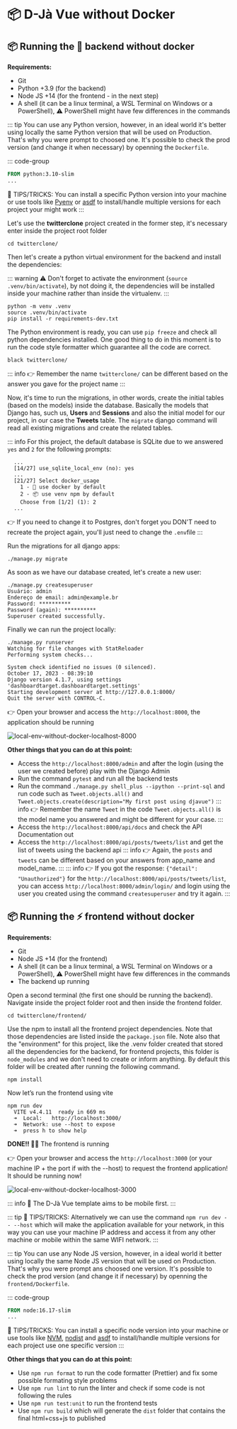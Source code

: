 # 📦 D-Jà Vue without Docker

## 📦 Running the 🦄 backend without docker

**Requirements:**
- Git
- Python +3.9  (for the backend)
- Node JS +14 (for the frontend - in the next step)
- A shell (it can be a linux terminal, a WSL Terminal on Windows or a PowerShell), ⚠️ PowerShell might have few differences in the commands

::: tip
You can use any Python version, however, in an ideal world it's better using locally the same Python version that will be used on Production. That's why you were prompt to choosed one. It's possible to check the prod version (and change it when necessary) by openning the `Dockerfile`.

::: code-group

```dockerfile [Dockerfile]
FROM python:3.10-slim
...

```

🌈 TIPS/TRICKS: You can install a specific Python version into your machine or use tools like [Pyenv](https://github.com/pyenv/pyenv) or [asdf](https://github.com/asdf-vm/asdf) to install/handle multiple versions for each project your might work
:::

Let's use the **twitterclone** project created in the former step, it's necessary enter inside the project root folder

```shell
cd twitterclone/
```

Then let's create a python virtual environment for the backend and install the dependencies:

::: warning
⚠️ Don't forget to activate the environment (`source .venv/bin/activate`), by not doing it, the dependencies will be installed inside your machine rather than inside the virtualenv.
:::

```shell
python -m venv .venv
source .venv/bin/activate
pip install -r requirements-dev.txt
```

The Python environment is ready, you can use `pip freeze` and check all python dependencies installed. One good thing to do in this moment is to run the code style formatter which guarantee all the code are correct.

```shell
black twitterclone/
```
::: info
👉 Remember the name `twitterclone/` can be different based on the answer you gave for the project name
:::

Now, it's time to run the migrations, in other words, create the initial tables (based on the models) inside the database. Basically the models that Django has, such us, **Users** and **Sessions** and also the initial model for our project, in our case the **Tweets** table. The `migrate` django command will read all existing migrations and create the related tables.

::: info
For this project, the default database is SQLite due to we answered `yes` and `2` for the following prompts:
```shell{2,6}
  ...
  [14/27] use_sqlite_local_env (no): yes
  ...
  [21/27] Select docker_usage
    1 - 🐳 use docker by default
    2 - 📦 use venv npm by default
    Choose from [1/2] (1): 2
  ...
```
👉 If you need to change it to Postgres, don't forget you DON'T need to recreate the project again, you'll just need to change the `.env`file
:::

Run the migrations for all django apps:

```shell
./manage.py migrate
```

As soon as we have our database created, let's create a new user:

```shell
./manage.py createsuperuser
Usuário: admin
Endereço de email: admin@example.br
Password: **********
Password (again): **********
Superuser created successfully.
```

Finally we can run the project locally:

```shell
./manage.py runserver
Watching for file changes with StatReloader
Performing system checks...

System check identified no issues (0 silenced).
October 17, 2023 - 08:39:10
Django version 4.1.7, using settings 'dashboardtarget.dashboardtarget.settings'
Starting development server at http://127.0.0.1:8000/
Quit the server with CONTROL-C.
```

👉 Open your browser and access the `http://localhost:8000`, the application should be running

![local-env-without-docker-localhost-8000](../../images/local-run-without-docker-localhost-8000.jpg)

**Other things that you can do at this point:**
- Access the `http://localhost:8000/admin` and after the login (using the user we created before) play with the Django Admin
- Run the command `pytest` and run all the backend tests
- Run the command `./manage.py shell_plus --ipython --print-sql` and run code such as `Tweet.objects.all()` and `Tweet.objects.create(description="My first post using djavue")`
::: info
👉 Remember the name `Tweet` in the code `Tweet.objects.all()` is the model name you answered and might be different for your case.
:::
- Access the `http://localhost:8000/api/docs` and check the API Documentation out
- Access the `http://localhost:8000/api/posts/tweets/list` and get the list of tweets using the backend api
::: info
👉 Again, the `posts` and `tweets` can be different based on your answers from app_name and model_name.
:::
::: info
👉 If you got the response: `{"detail": "Unauthorized"}` for the `http://localhost:8000/api/posts/tweets/list`, you can access
   `http://localhost:8000/admin/login/` and login using the user you created using the command `createsuperuser` and try it again.
:::


## 📦 Running the ⚡️ frontend without docker

**Requirements:**
- Git
- Node JS +14 (for the frontend)
- A shell (it can be a linux terminal, a WSL Terminal on Windows or a PowerShell), ⚠️ PowerShell might have few differences in the commands
- The backend up running

Open a second terminal (the first one should be running the backend). Navigate inside the project folder root and then inside the frontend folder.

```shell
cd twitterclone/frontend/
```

Use the npm to install all the frontend project dependencies. Note that those dependencies are listed inside the `package.json` file. Note also that the "environment" for this project, like the .venv folder created that stored all the dependencies for the backend, for frontend projects, this folder is `node_modules` and we don't need to create or inform anything. By default this folder will be created after running the following command.

```shell
npm install 
```

Now let’s run the frontend using vite

```shell
npm run dev
  VITE v4.4.11  ready in 669 ms
  ➜  Local:   http://localhost:3000/
  ➜  Network: use --host to expose
  ➜  press h to show help

```

**DONE!! 🎉🎉** The frontend is running

👉 Open your browser and access the `http://localhost:3000` (or your machine IP + the port if with the --host) to request the frontend application! It should be running now!

![local-env-without-docker-localhost-3000](../../images/local-run-without-docker-localhost-3000.jpg)

::: info
📱 The D-Jà Vue template aims to be mobile first.
:::

::: tip
🌈 TIPS/TRICKS: Alternatively we can use the command `npm run dev -- --host` which will make the application available for your network, in this way you can use your machine IP address and access it from any other machine or mobile within the same WIFI network.
:::

::: tip
You can use any Node JS version, however, in a ideal world it better using locally the same Node JS version that will be used on Production. That's why you were prompt ans choosed one version. It's possible to check the prod version (and change it if necessary) by openning the `frontend/Dockerfile`.

::: code-group

```dockerfile [frontend/Dockerfile]
FROM node:16.17-slim
...

```

🌈 TIPS/TRICKS: You can install a specific node version into your machine or use tools like [NVM](https://github.com/nvm-sh/nvm), [nodist](https://github.com/nullivex/nodist) and [asdf](https://github.com/asdf-vm/asdf) to install/handle multiple versions for each project use one specific version
:::

**Other things that you can do at this point:**
- Use `npm run format` to run the code formatter (Prettier) and fix some possible formating style problems
- Use `npm run lint` to run the linter and check if some code is not following the rules
- Use `npm run test:unit` to run the frontend tests
- Use `npm run build` which will generate the `dist` folder that contains the final html+css+js to published


